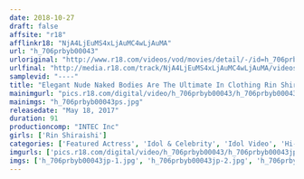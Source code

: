 ```yaml
---
date: 2018-10-27
draft: false
affsite: "r18"
afflinkr18: "NjA4LjEuMS4xLjAuMC4wLjAuMA"
url: "h_706prbyb00043"
urloriginal: "http://www.r18.com/videos/vod/movies/detail/-/id=h_706prbyb00043"
urlfinal: "http://media.r18.com/track/NjA4LjEuMS4xLjAuMC4wLjAuMA/videos/vod/movies/detail/-/id=h_706prbyb00043"
samplevid: "----"
title: "Elegant Nude Naked Bodies Are The Ultimate In Clothing Rin Shiraishi"
mainimgurl: "pics.r18.com/digital/video/h_706prbyb00043/h_706prbyb00043ps.jpg"
mainimgs: "h_706prbyb00043ps.jpg"
releasedate: "May 18, 2017"
duration: 91
productioncomp: "INTEC Inc"
girls: ['Rin Shiraishi']
categories: ['Featured Actress', 'Idol & Celebrity', 'Idol Video', 'Hi-Def']
imgurls: ['pics.r18.com/digital/video/h_706prbyb00043/h_706prbyb00043jp-1.jpg', 'pics.r18.com/digital/video/h_706prbyb00043/h_706prbyb00043jp-2.jpg', 'pics.r18.com/digital/video/h_706prbyb00043/h_706prbyb00043jp-3.jpg', 'pics.r18.com/digital/video/h_706prbyb00043/h_706prbyb00043jp-4.jpg', 'pics.r18.com/digital/video/h_706prbyb00043/h_706prbyb00043jp-5.jpg', 'pics.r18.com/digital/video/h_706prbyb00043/h_706prbyb00043jp-6.jpg', 'pics.r18.com/digital/video/h_706prbyb00043/h_706prbyb00043jp-7.jpg', 'pics.r18.com/digital/video/h_706prbyb00043/h_706prbyb00043jp-8.jpg', 'pics.r18.com/digital/video/h_706prbyb00043/h_706prbyb00043jp-9.jpg', 'pics.r18.com/digital/video/h_706prbyb00043/h_706prbyb00043jp-10.jpg', 'pics.r18.com/digital/video/h_706prbyb00043/h_706prbyb00043jp-11.jpg', 'pics.r18.com/digital/video/h_706prbyb00043/h_706prbyb00043jp-12.jpg', 'pics.r18.com/digital/video/h_706prbyb00043/h_706prbyb00043jp-13.jpg', 'pics.r18.com/digital/video/h_706prbyb00043/h_706prbyb00043jp-14.jpg', 'pics.r18.com/digital/video/h_706prbyb00043/h_706prbyb00043jp-15.jpg', 'pics.r18.com/digital/video/h_706prbyb00043/h_706prbyb00043jp-16.jpg', 'pics.r18.com/digital/video/h_706prbyb00043/h_706prbyb00043jp-17.jpg', 'pics.r18.com/digital/video/h_706prbyb00043/h_706prbyb00043jp-18.jpg', 'pics.r18.com/digital/video/h_706prbyb00043/h_706prbyb00043jp-19.jpg', 'pics.r18.com/digital/video/h_706prbyb00043/h_706prbyb00043jp-20.jpg']
imgs: ['h_706prbyb00043jp-1.jpg', 'h_706prbyb00043jp-2.jpg', 'h_706prbyb00043jp-3.jpg', 'h_706prbyb00043jp-4.jpg', 'h_706prbyb00043jp-5.jpg', 'h_706prbyb00043jp-6.jpg', 'h_706prbyb00043jp-7.jpg', 'h_706prbyb00043jp-8.jpg', 'h_706prbyb00043jp-9.jpg', 'h_706prbyb00043jp-10.jpg', 'h_706prbyb00043jp-11.jpg', 'h_706prbyb00043jp-12.jpg', 'h_706prbyb00043jp-13.jpg', 'h_706prbyb00043jp-14.jpg', 'h_706prbyb00043jp-15.jpg', 'h_706prbyb00043jp-16.jpg', 'h_706prbyb00043jp-17.jpg', 'h_706prbyb00043jp-18.jpg', 'h_706prbyb00043jp-19.jpg', 'h_706prbyb00043jp-20.jpg']
---
```

